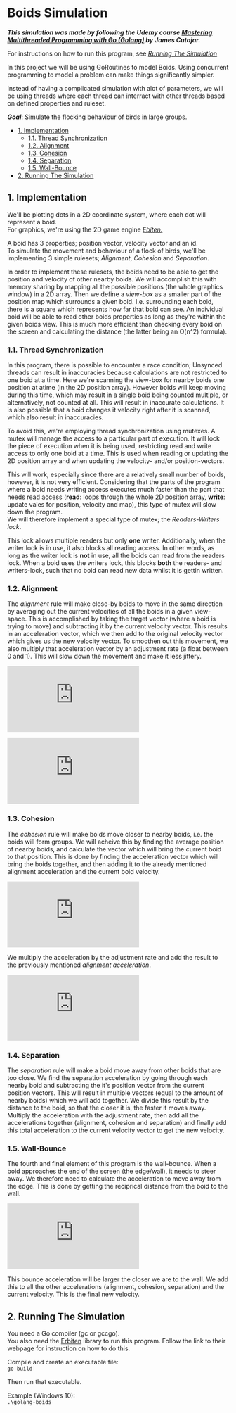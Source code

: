 # Boids Simulation <!-- omit in toc -->
***This simulation was made by following the Udemy course [*Mastering Multithreaded Programming with Go (Golang)*](https://www.udemy.com/course/multithreading-in-go-lang/) by James Cutajar.***  

For instructions on how to run this program, see [*Running The Simulation*](#2-running-the-simulation)

In this project we will be using GoRoutines to model Boids. Using concurrent programming to model a problem can make things significantly simpler.

Instead of having a complicated simulation with alot of parameters, we will be using threads where each thread can interract with other threads based on defined properties and ruleset.

***Goal***: Simulate the flocking behaviour of birds in large groups.

- [1. Implementation](#1-implementation)
  - [1.1. Thread Synchronization](#11-thread-synchronization)
  - [1.2. Alignment](#12-alignment)
  - [1.3. Cohesion](#13-cohesion)
  - [1.4. Separation](#14-separation)
  - [1.5. Wall-Bounce](#15-wall-bounce)
- [2. Running The Simulation](#2-running-the-simulation)

## 1. Implementation
We'll be plotting dots in a 2D coordinate system, where each dot will represent a boid.  
For graphics, we're using the 2D game engine [*Ebiten.*](https://github.com/hajimehoshi/ebiten)

A boid has 3 properties; position vector, velocity vector and an id.  
To simulate the movement and behaviour of a flock of birds, we'll be implementing 3 simple rulesets; *Alignment*, *Cohesion* and *Separation*.

In order to implement these rulesets, the boids need to be able to get the position and velocity of other nearby boids. We will accomplish this with memory sharing by mapping all the possible positions (the whole graphics window) in a 2D array. Then we define a *view-box* as a smaller part of the position map which surrounds a given boid. I.e. surrounding each boid, there is a square which represents how far that boid can see. An individual boid will be able to read other boids properties as long as they're within the given boids view. This is much more efficient than checking every boid on the screen and calculating the distance (the latter being an O(n^2) formula).

### 1.1. Thread Synchronization
In this program, there is possible to encounter a race condition; Unsynced threads can result in inaccuracies because calculations are not restricted to one boid at a time. Here we're scanning the view-box for nearby boids one position at atime (in the 2D position array). However boids will keep moving during this time, which may result in a single boid being counted multiple, or alternatively, not counted at all. This will result in inaccurate calculations. It is also possible that a boid changes it velocity right after it is scanned, which also result in inaccuracies.

To avoid this, we're employing thread synchronization using mutexes. A mutex will manage the access to a particular part of execution. It will lock the piece of execution when it is being used, restricting read and write access to only one boid at a time. This is used when reading or updating the 2D position array and when updating the velocity- and/or position-vectors.

This will work, especially since there are a relatively small number of boids, however, it is not very efficient. Considering that the parts of the program where a boid needs writing access executes much faster than the part that needs read access (**read**: loops through the whole 2D position array, **write**: update vales for position, velocity and map), this type of mutex will slow down the program.  
We will therefore implement a special type of mutex; the *Readers-Writers lock*.

This lock allows multiple readers but only **one** writer. Additionally, when the writer lock is in use, it also blocks all reading access. In other words, as long as the writer lock is **not** in use, all the boids can read from the readers lock. When a boid uses the writers lock, this blocks **both** the readers- and writers-lock, such that no boid can read new data whilst it is gettin written.

### 1.2. Alignment
The *alignment* rule will make close-by boids to move in the same direction by averaging out the current velocities of all the boids in a given view-space. 
This is accomplished by taking the target vector (where a boid is trying to move) and subtracting it by the current velocity vector. This results in an acceleration vector, which we then add to the original velocity vector which gives us the new velocity vector. To smoothen out this movement, we also multiply that acceleration vector by an adjustment rate (a float between 0 and 1). This will slow down the movement and make it less jittery.


![$\large targetVelocity - currentVelocity = acceleration$](https://latex.codecogs.com/png.latex?%5Cinline%20%5Cdpi%7B150%7D%20%5Cbg_white%20%5Clarge%20targetVelocity%20-%20currentVelocity%20%3D%20acceleration)

![$\large acceleration*adjustmentRate + currentVelocity = newVelocity$ ](https://latex.codecogs.com/png.latex?%5Cinline%20%5Cdpi%7B150%7D%20%5Cbg_white%20%5Clarge%20acceleration*adjustmentRate%20&plus;%20currentVelocity%20%3D%20newVelocity)

### 1.3. Cohesion
The *cohesion* rule will make boids move closer to nearby boids, i.e. the boids will form groups. We will acheive this by finding the average position of nearby boids, and calculate the vector which will bring the current boid to that position. This is done by finding the acceleration vector which will bring the boids together, and then adding it to the already mentioned alignment acceleration and the current boid velocity.

![$\large targetPosition - currentPosition = acceleration$ ](https://latex.codecogs.com/png.latex?%5Cinline%20%5Cdpi%7B150%7D%20%5Cbg_white%20%5Clarge%20targetPosition%20-%20currentPosition%20%3D%20acceleration)

We multiply the acceleration by the adjustment rate and add the result to the previously mentioned *alignment acceleration*.

![$acceleration*adjustmentRate + alignmentAcceleration + currentVelocity = newVelocity$ ](https://latex.codecogs.com/png.latex?%5Cinline%20%5Cdpi%7B150%7D%20%5Cbg_white%20acceleration*adjustmentRate%20&plus;%20alignmentAcceleration%20&plus;%20currentVelocity%20%3D%20newVelocity)


### 1.4. Separation
The *separation* rule will make a boid move away from other boids that are too close. We find the separation acceleration by going through each nearby boid and subtracting the it's position vector from the current position vectors. This will result in multiple vectors (equal to the amount of nearby boids) which we will add together. We divide this result by the distance to the boid, so that the closer it is, the faster it moves away. Multiply the acceleration with the adjustment rate, then add all the accelerations together (alignment, cohesion and separation) and finally add this total acceleration to the current velocity vector to get the new velocity.

### 1.5. Wall-Bounce
The fourth and final element of this program is the wall-bounce. When a boid approaches the end of the screen (the edge/wall), it needs to steer away. We therefore need to calculate the acceleration to move away from the edge. This is done by getting the reciprical distance from the boid to the wall.

![$\large (1/xDistance, 1/yDistance)$ ](https://latex.codecogs.com/png.latex?%5Cinline%20%5Cdpi%7B150%7D%20%5Cbg_white%20%5Clarge%20%281/xDistance%2C%201/yDistance%29)

This bounce acceleration will be larger the closer we are to the wall. We add this to all the other accelerations (alignment, cohesion, separation) and the current velocity. This is the final new velocity.

## 2. Running The Simulation
You need a Go compiler (gc or gccgo).  
You also need the [Erbiten](https://github.com/hajimehoshi/ebiten) library to run this program. Follow the link to their webpage for instruction on how to do this.  

Compile and create an executable file:  
`go build`  

Then run that executable.  


Example (Windows 10):  
`.\golang-boids`